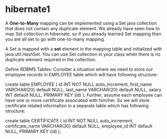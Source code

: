 # hibernate1

A <strong>One-to-Many</strong> mapping can be implemented using a Set java collection that does not contain any duplicate element. We already have seen how to map Set collection in hibernate, so if you already learned Set mapping then you are all set to go with one-to-many mapping.

A Set is mapped with a <strong>set</strong> element in the mapping table and initialized with java.util.HashSet. You can use Set collection in your class when there is no duplicate element required in the collection.

Define RDBMS Tables:
Consider a situation where we need to store our employee records in EMPLOYEE table which will have following structure:

create table EMPLOYEE (
   id INT NOT NULL auto_increment,
   first_name VARCHAR(20) default NULL,
   last_name  VARCHAR(20) default NULL,
   salary     INT  default NULL,
   PRIMARY KEY (id)
);
Further, assume each employee can have one or more certificate associated with him/her. So we will store certificate related information in a separate table which has following structure:

create table CERTIFICATE (
   id INT NOT NULL auto_increment,
   certificate_name VARCHAR(30) default NULL,
   employee_id INT default NULL,
   PRIMARY KEY (id)
);
